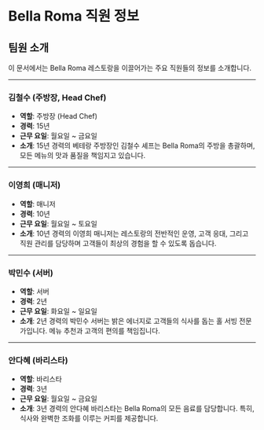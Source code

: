 # Bella Roma 직원 정보

## 팀원 소개

이 문서에서는 Bella Roma 레스토랑을 이끌어가는 주요 직원들의 정보를 소개합니다.

---

### 김철수 (주방장, Head Chef)

-   **역할**: 주방장 (Head Chef)
-   **경력**: 15년
-   **근무 요일**: 월요일 ~ 금요일
-   **소개**: 15년 경력의 베테랑 주방장인 김철수 셰프는 Bella Roma의 주방을 총괄하며, 모든 메뉴의 맛과 품질을 책임지고 있습니다.

---

### 이영희 (매니저)

-   **역할**: 매니저
-   **경력**: 10년
-   **근무 요일**: 월요일 ~ 토요일
-   **소개**: 10년 경력의 이영희 매니저는 레스토랑의 전반적인 운영, 고객 응대, 그리고 직원 관리를 담당하며 고객들이 최상의 경험을 할 수 있도록 돕습니다.

---

### 박민수 (서버)

-   **역할**: 서버
-   **경력**: 2년
-   **근무 요일**: 화요일 ~ 일요일
-   **소개**: 2년 경력의 박민수 서버는 밝은 에너지로 고객들의 식사를 돕는 홀 서빙 전문가입니다. 메뉴 추천과 고객의 편의를 책임집니다.

---

### 안다혜 (바리스타)

-   **역할**: 바리스타
-   **경력**: 3년
-   **근무 요일**: 월요일 ~ 금요일
-   **소개**: 3년 경력의 안다혜 바리스타는 Bella Roma의 모든 음료를 담당합니다. 특히, 식사와 완벽한 조화를 이루는 커피를 제공합니다.